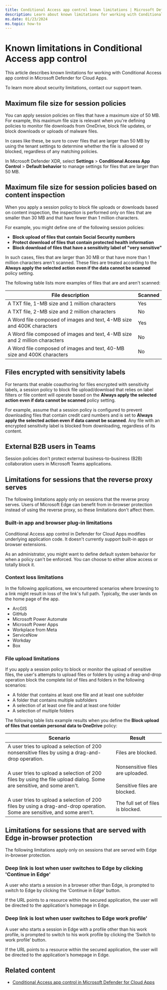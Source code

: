 ```yaml
---
title: Conditional Access app control known limitations | Microsoft Defender for Cloud Apps
description: Learn about known limitations for working with Conditional Access app control in Microsoft Defender for Cloud Apps.
ms.date: 01/23/2024
ms.topic: how-to
---
```


# Known limitations in Conditional Access app control 

This article describes known limitations for working with Conditional Access app control in Microsoft Defender for Cloud Apps.

To learn more about security limitations, contact our support team.

## Maximum file size for session policies

You can apply session policies on files that have a maximum size of 50 MB. For example, this maximum file size is relevant when you're defining policies to monitor file downloads from OneDrive, block file updates, or block downloads or uploads of malware files.

In cases like these, be sure to cover files that are larger than 50 MB by using the tenant settings to determine whether the file is allowed or blocked, regardless of any matching policies.

In Microsoft Defender XDR, select **Settings** > **Conditional Access App Control** > **Default behavior** to manage settings for files that are larger than 50 MB.

## Maximum file size for session policies based on content inspection

When you apply a session policy to block file uploads or downloads based on content inspection, the inspection is performed only on files that are smaller than 30 MB and that have fewer than 1 million characters.

For example, you might define one of the following session policies:

- **Block upload of files that contain Social Security numbers**
- **Protect download of files that contain protected health information**
- **Block download of files that have a sensitivity label of "very sensitive"**

In such cases, files that are larger than 30 MB or that have more than 1 million characters aren't scanned. These files are treated according to the **Always apply the selected action even if the data cannot be scanned** policy setting.

The following table lists more examples of files that are and aren't scanned:

|File description |Scanned |
|---------|---------|
|A TXT file, 1-MB size and 1 million characters |Yes |
|A TXT file, 2-MB size and 2 million characters |No |
|A Word file composed of images and text, 4-MB size and 400K characters | Yes |
|A Word file composed of images and text, 4-MB size and 2 million characters |No |
|A Word file composed of images and text, 40-MB size and 400K characters |No |

## Files encrypted with sensitivity labels

For tenants that enable coauthoring for files encrypted with sensitivity labels, a session policy to block file upload/download that relies on label filters or file content will operate based on the **Always apply the selected action even if data cannot be scanned** policy setting.

For example, assume that a session policy is configured to prevent downloading files that contain credit card numbers and is set to **Always apply the selected action even if data cannot be scanned**. Any file with an encrypted sensitivity label is blocked from downloading, regardless of its content.

## External B2B users in Teams

Session policies don't protect external business-to-business (B2B) collaboration users in Microsoft Teams applications.

## Limitations for sessions that the reverse proxy serves

The following limitations apply only on sessions that the reverse proxy serves. Users of Microsoft Edge can benefit from in-browser protection instead of using the reverse proxy, so these limitations don't affect them.

### Built-in app and browser plug-in limitations

Conditional Access app control in Defender for Cloud Apps modifies underlying application code. It doesn't currently support built-in apps or browser extensions.

As an administrator, you might want to define default system behavior for when a policy can't be enforced. You can choose to either allow access or totally block it.

### Context loss limitations

In the following applications, we encountered scenarios where browsing to a link might result in loss of the link's full path. Typically, the user lands on the home page of the app.

- ArcGIS
- GitHub
- Microsoft Power Automate
- Microsoft Power Apps
- Workplace from Meta
- ServiceNow
- Workday
- Box

### File upload limitations

If you apply a session policy to block or monitor the upload of sensitive files, the user's attempts to upload files or folders by using a drag-and-drop operation block the complete list of files and folders in the following scenarios:

- A folder that contains at least one file and at least one subfolder
- A folder that contains multiple subfolders
- A selection of at least one file and at least one folder
- A selection of multiple folders

The following table lists example results when you define the **Block upload of files that contain personal data to OneDrive** policy:

|Scenario |Result |
|---------|---------|
|A user tries to upload a selection of 200 nonsensitive files by using a drag-and-drop operation. |Files are blocked. |
|A user tries to upload a selection of 200 files by using the file upload dialog. Some are sensitive, and some aren't. |Nonsensitive files are uploaded. <br><br>Sensitive files are blocked. |
|A user tries to upload a selection of 200 files by using a drag-and-drop operation. Some are sensitive, and some aren't. |The full set of files is blocked. |

## Limitations for sessions that are served with Edge in-browser protection

The following limitations apply only on sessions that are served with Edge in-browser protection.

### Deep link is lost when user switches to Edge by clicking 'Continue in Edge'  

A user who starts a session in a browser other than Edge, is prompted to switch to Edge by clicking the ‘Continue in Edge’ button.

If the URL points to a resource within the secured application, the user will be directed to the application's homepage in Edge.

### Deep link is lost when user switches to Edge work profile'  

A user who starts a session in Edge with a profile other than his work profile, is prompted to switch to his work profile by clicking the ‘Switch to work profile’ button.

If the URL points to a resource within the secured application, the user will be directed to the application's homepage in Edge.

## Related content

- [Conditional Access app control in Microsoft Defender for Cloud Apps](proxy-intro-aad.md)
